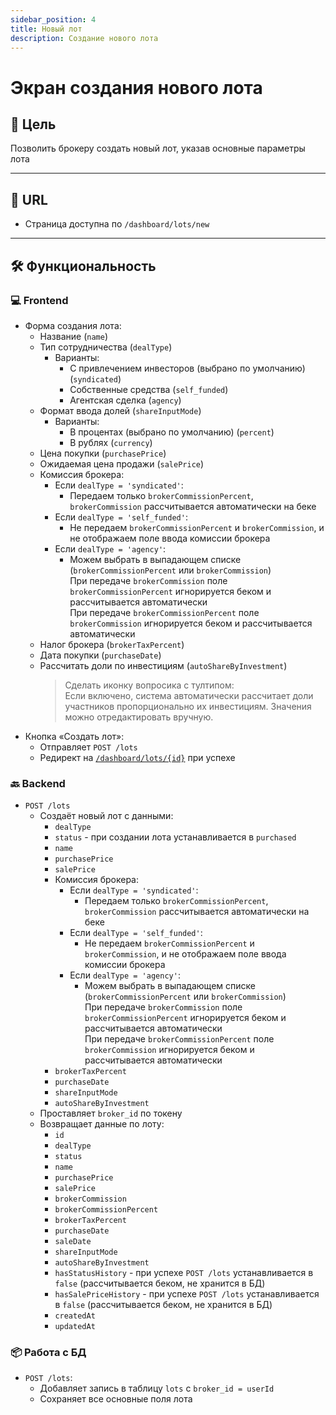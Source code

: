 ```yaml
---
sidebar_position: 4
title: Новый лот
description: Создание нового лота
---
```


# Экран создания нового лота

## 🎯 Цель

Позволить брокеру создать новый лот, указав основные параметры лота

---

## 🔗 URL

- Страница доступна по `/dashboard/lots/new`

---

## 🛠️ Функциональность

### 💻 Frontend

- Форма создания лота:
    - Название (`name`)
    - Тип сотрудничества (`dealType`)
        - Варианты:
            - С привлечением инвесторов (выбрано по умолчанию) (`syndicated`)
            - Собственные средства (`self_funded`)
            - Агентская сделка (`agency`)
    - Формат ввода долей (`shareInputMode`)
        - Варианты:
            - В процентах (выбрано по умолчанию) (`percent`)
            - В рублях (`currency`)
    - Цена покупки (`purchasePrice`)
    - Ожидаемая цена продажи (`salePrice`)
    - Комиссия брокера:
        - Если `dealType = 'syndicated'`:
            - Передаем только `brokerCommissionPercent`, `brokerCommission` рассчитывается автоматически на беке
        - Если `dealType = 'self_funded'`:
            - Не передаем `brokerCommissionPercent` и `brokerCommission`, и не отображаем поле ввода комиссии брокера
        - Если `dealType = 'agency'`:
            - Можем выбрать в выпадающем списке (`brokerCommissionPercent` или `brokerCommission`)  
              При передаче `brokerCommission` поле `brokerCommissionPercent` игнорируется беком и рассчитывается
              автоматически  
              При передаче `brokerCommissionPercent` поле `brokerCommission` игнорируется беком и рассчитывается
              автоматически
    - Налог брокера (`brokerTaxPercent`)
    - Дата покупки (`purchaseDate`)
    - Рассчитать доли по инвестициям (`autoShareByInvestment`)
      > Сделать иконку вопросика с тултипом:  
      Если включено, система автоматически рассчитает доли участников пропорционально их инвестициям. Значения можно
      отредактировать вручную.
- Кнопка «Создать лот»:
    - Отправляет `POST /lots`
    - Редирект на [`/dashboard/lots/{id}`](lotId.md) при успехе

### 🔙 Backend

- `POST /lots`
    - Создаёт новый лот с данными:
        - `dealType`
        - `status` - при создании лота устанавливается в `purchased`
        - `name`
        - `purchasePrice`
        - `salePrice`
        - Комиссия брокера:
            - Если `dealType = 'syndicated'`:
                - Передаем только `brokerCommissionPercent`, `brokerCommission` рассчитывается автоматически на беке
            - Если `dealType = 'self_funded'`:
                - Не передаем `brokerCommissionPercent` и `brokerCommission`, и не отображаем поле ввода комиссии
                  брокера
            - Если `dealType = 'agency'`:
                - Можем выбрать в выпадающем списке (`brokerCommissionPercent` или `brokerCommission`)  
                  При передаче `brokerCommission` поле `brokerCommissionPercent` игнорируется беком и рассчитывается
                  автоматически  
                  При передаче `brokerCommissionPercent` поле `brokerCommission` игнорируется беком и рассчитывается
                  автоматически
        - `brokerTaxPercent`
        - `purchaseDate`
        - `shareInputMode`
        - `autoShareByInvestment`
    - Проставляет `broker_id` по токену
    - Возвращает данные по лоту:
        - `id`
        - `dealType`
        - `status`
        - `name`
        - `purchasePrice`
        - `salePrice`
        - `brokerCommission`
        - `brokerCommissionPercent`
        - `brokerTaxPercent`
        - `purchaseDate`
        - `saleDate`
        - `shareInputMode`
        - `autoShareByInvestment`
        - `hasStatusHistory` - при успехе `POST /lots` устанавливается в `false` (рассчитывается беком, не хранится в
          БД)
        - `hasSalePriceHistory` - при успехе `POST /lots` устанавливается в `false` (рассчитывается беком, не хранится в
          БД)
        - `createdAt`
        - `updatedAt`

### 📦 Работа с БД

- `POST /lots`:
    - Добавляет запись в таблицу `lots` с `broker_id = userId`
    - Сохраняет все основные поля лота